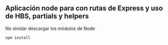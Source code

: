 ## Aplicación node para con rutas de Express y uso de HBS, partials y helpers

No olvidar descargar los módulos de Node

```
npm install
```